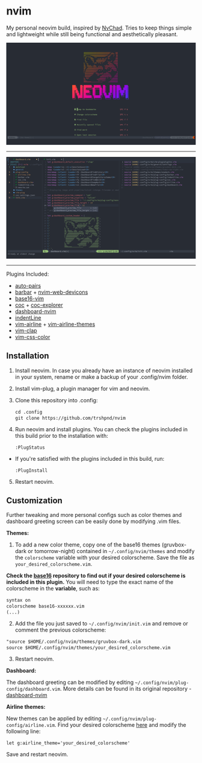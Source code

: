 # nvim
My personal neovim build, inspired by [NvChad](https://github.com/NvChad/NvChad). Tries to keep things simple and lightweight while still being functional and aesthetically pleasant.

<img src="https://raw.githubusercontent.com/trshpnd/dotfiles/master/2021-11-02_23-02.png"><hr>
<img src="https://raw.githubusercontent.com/trshpnd/dotfiles/master/2021-11-02_23-08.png"><hr>

Plugins Included:
- [auto-pairs](https://github.com/jiangmiao/auto-pairs)
- [barbar](https://github.com/romgrk/barbar.nvim) + [nvim-web-devicons](https://kyazdani42/nvim-web-devicons)
- [base16-vim](https://github.com/chriskempson/base16-vim)
- [coc](https://github.com/neoclide/coc.nvim) + [coc-explorer](https://github.com/weirongxu/coc-explorer)
- [dashboard-nvim](https://github.com/glepnir/dashboard-nvim)
- [indentLine](https://github.com/Yggdroot/indentLine)
- [vim-airline](https://github.com/vim-airline/vim-airline) + [vim-airline-themes](https://github.com/vim-airline/vim-airline-themes)
- [vim-clap](https://github.com/liuchengxu/vim-clap)
- [vim-css-color](https://github.com/ap/vim-css-color)

## Installation

1. Install neovim. In case you already have an instance of neovim installed in your system, rename or make a backup of your .config/nvim folder.
2. Install vim-plug, a plugin manager for vim and neovim.
3. Clone this repository into .config:

    ```
    cd .config
    git clone https://github.com/trshpnd/nvim
    ```
4. Run neovim and install plugins. You can check the plugins included in this build prior to the installation with:

    ```
    :PlugStatus
    ```
  - If you're satisfied with the plugins included in this build, run:
  
    ```
    :PlugInstall
    ```
5. Restart neovim.

## Customization
Further tweaking and more personal configs such as color themes and dashboard greeting screen can be easily done by modifying .vim files.

**Themes:**
  1. To add a new color theme, copy one of the base16 themes (gruvbox-dark or tomorrow-night) contained in ```~/.config/nvim/themes``` and modify the ```colorscheme``` variable with your desired colorscheme. 
  Save the file as ```your_desired_colorscheme.vim```.
  
  **Check the [base16](https://github.com/chriskempson/base16-vim/tree/master/colors) repository to find out if your desired colorscheme is included in this plugin.** You will need to type the exact name of the colorscheme in the **variable**, such as:
  
  ```vim
  syntax on
  colorscheme base16-xxxxxx.vim
  (...)
  ```
 
  2. Add the file you just saved to ```~/.config/nvim/init.vim``` and remove or comment the previous colorscheme:
  
  ```vim
  "source $HOME/.config/nvim/themes/gruvbox-dark.vim
  source $HOME/.config/nvim/themes/your_desired_colorscheme.vim
  ```
  
  3. Restart neovim.
  
**Dashboard:**

The dashboard greeting can be modified by editing ```~/.config/nvim/plug-config/dashboard.vim```. More details can be found in its original repository - [dashboard-nvim](https://github.com/glepnir/dashboard-nvim)

**Airline themes:**

New themes can be applied by editing ```~/.config/nvim/plug-config/airline.vim```. Find your desired colorscheme [here](https://github.com/vim-airline/vim-airline-themes/tree/master/autoload/airline/themes) and modify the following line:

```vim
let g:airline_theme='your_desired_colorscheme'
```

Save and restart neovim.
